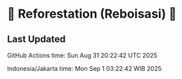 
# 🌳 Reforestation (Reboisasi) 🌲

## Last Updated

GitHub Actions time: Sun Aug 31 20:22:42 UTC 2025

Indonesia/Jakarta time: Mon Sep  1 03:22:42 WIB 2025
